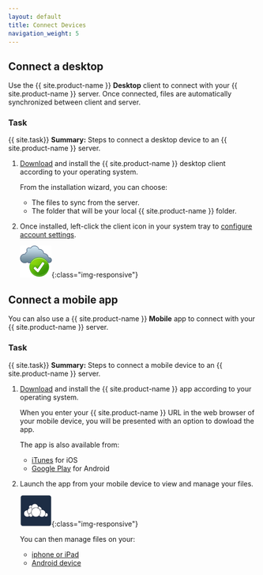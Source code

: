```yaml
---
layout: default
title: Connect Devices
navigation_weight: 5
---
```


## Connect a desktop
Use the {{ site.product-name }} **Desktop** client to connect with your {{ site.product-name }} server. Once connected, files are automatically synchronized between client and server.

### Task
{{ site.task}} **Summary:**
Steps to connect a desktop device to an {{ site.product-name }} server.

1. [Download](https://owncloud.org/download/) and install the {{ site.product-name }} desktop client according to your operating system.

   From the installation wizard, you can choose:

   - The files to sync from the server.
   - The folder that will be your local {{ site.product-name }} folder.

2. Once installed, left-click the client icon in your system tray to [configure account settings](https://doc.owncloud.org/desktop/2.5/navigating.html#configuring-owncloud-account-settings).

   ![owncloud-client-icon](../assets/images/owncloud-client-icon.png){:class="img-responsive"}

## Connect a mobile app
You can also use a {{ site.product-name }} **Mobile** app to connect with your {{ site.product-name }} server.

### Task
{{ site.task}} **Summary:**
Steps to connect a mobile device to an {{ site.product-name }} server.

1. [Download](https://owncloud.org/download/) and install the {{ site.product-name }} app according to your operating system.

   When you enter your {{ site.product-name }} URL in the web browser of your mobile device, you will be presented with an option to dowload the app.

   The app is also available from:
   - [iTunes](https://itunes.apple.com) for iOS
   - [Google Play](https://play.google.com/store/apps/details?id=com.owncloud.android) for Android

2. Launch the app from your mobile device to view and manage your files.

   ![owncloud-client-icon](../assets/images/owncloud-app.jpg){:class="img-responsive"}

   You can then manage files on your:

   - [iphone or iPad](https://doc.owncloud.org/ios)
   - [Android device](https://doc.owncloud.org/android/)        

